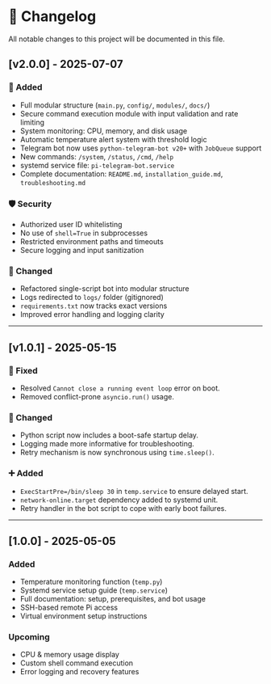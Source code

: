 # 📜 Changelog

All notable changes to this project will be documented in this file.


## [v2.0.0] - 2025-07-07

### 🚀 Added
- Full modular structure (`main.py`, `config/`, `modules/`, `docs/`)
- Secure command execution module with input validation and rate limiting
- System monitoring: CPU, memory, and disk usage
- Automatic temperature alert system with threshold logic
- Telegram bot now uses `python-telegram-bot v20+` with `JobQueue` support
- New commands: `/system`, `/status`, `/cmd`, `/help`
- systemd service file: `pi-telegram-bot.service`
- Complete documentation: `README.md`, `installation_guide.md`, `troubleshooting.md`

### 🛡️ Security
- Authorized user ID whitelisting
- No use of `shell=True` in subprocesses
- Restricted environment paths and timeouts
- Secure logging and input sanitization

### 🔧 Changed
- Refactored single-script bot into modular structure
- Logs redirected to `logs/` folder (gitignored)
- `requirements.txt` now tracks exact versions
- Improved error handling and logging clarity

---

## [v1.0.1] - 2025-05-15

### 🐞 Fixed
- Resolved `Cannot close a running event loop` error on boot.
- Removed conflict-prone `asyncio.run()` usage.

### 🔄 Changed
- Python script now includes a boot-safe startup delay.
- Logging made more informative for troubleshooting.
- Retry mechanism is now synchronous using `time.sleep()`.

### ➕ Added
- `ExecStartPre=/bin/sleep 30` in `temp.service` to ensure delayed start.
- `network-online.target` dependency added to systemd unit.
- Retry handler in the bot script to cope with early boot failures.

---

## [1.0.0] - 2025-05-05
### Added
- Temperature monitoring function (`temp.py`)
- Systemd service setup guide (`temp.service`)
- Full documentation: setup, prerequisites, and bot usage
- SSH-based remote Pi access
- Virtual environment setup instructions

### Upcoming
- CPU & memory usage display
- Custom shell command execution
- Error logging and recovery features
